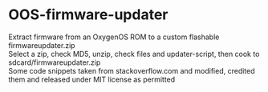 # OOS-firmware-updater
Extract firmware from an OxygenOS ROM to a custom flashable firmwareupdater.zip  
Select a zip, check MD5, unzip, check files and updater-script, then cook to sdcard/firmwareupdater.zip  
Some code snippets taken from stackoverflow.com and modified, credited them and released under MIT license as permitted  
